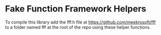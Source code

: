 Fake Function Framework Helpers
==============================
To compile this library add the fff.h file at https://github.com/meekrosoft/fff to a folder named fff at the root of the repo using these helper functions.
